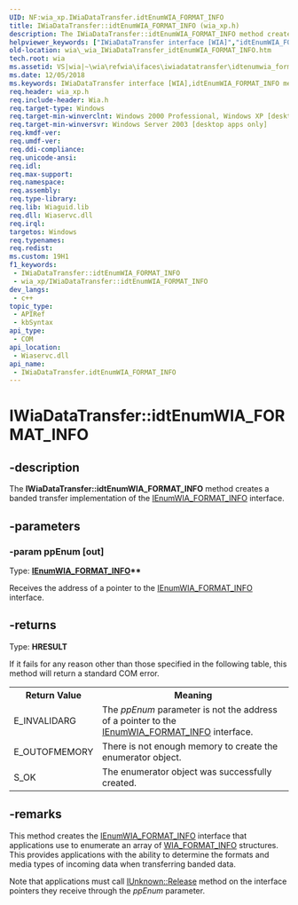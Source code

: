 ```yaml
---
UID: NF:wia_xp.IWiaDataTransfer.idtEnumWIA_FORMAT_INFO
title: IWiaDataTransfer::idtEnumWIA_FORMAT_INFO (wia_xp.h)
description: The IWiaDataTransfer::idtEnumWIA_FORMAT_INFO method creates a banded transfer implementation of the IEnumWIA_FORMAT_INFO interface.
helpviewer_keywords: ["IWiaDataTransfer interface [WIA]","idtEnumWIA_FORMAT_INFO method","IWiaDataTransfer.idtEnumWIA_FORMAT_INFO","IWiaDataTransfer::idtEnumWIA_FORMAT_INFO","_wia_IWiaDataTransfer_idtEnumWIA_FORMAT_INFO","idtEnumWIA_FORMAT_INFO","idtEnumWIA_FORMAT_INFO method [WIA]","idtEnumWIA_FORMAT_INFO method [WIA]","IWiaDataTransfer interface","wia._wia_IWiaDataTransfer_idtEnumWIA_FORMAT_INFO","wia_xp/IWiaDataTransfer::idtEnumWIA_FORMAT_INFO"]
old-location: wia\_wia_IWiaDataTransfer_idtEnumWIA_FORMAT_INFO.htm
tech.root: wia
ms.assetid: VS|wia|~\wia\refwia\ifaces\iwiadatatransfer\idtenumwia_format_info.htm
ms.date: 12/05/2018
ms.keywords: IWiaDataTransfer interface [WIA],idtEnumWIA_FORMAT_INFO method, IWiaDataTransfer.idtEnumWIA_FORMAT_INFO, IWiaDataTransfer::idtEnumWIA_FORMAT_INFO, _wia_IWiaDataTransfer_idtEnumWIA_FORMAT_INFO, idtEnumWIA_FORMAT_INFO, idtEnumWIA_FORMAT_INFO method [WIA], idtEnumWIA_FORMAT_INFO method [WIA],IWiaDataTransfer interface, wia._wia_IWiaDataTransfer_idtEnumWIA_FORMAT_INFO, wia_xp/IWiaDataTransfer::idtEnumWIA_FORMAT_INFO
req.header: wia_xp.h
req.include-header: Wia.h
req.target-type: Windows
req.target-min-winverclnt: Windows 2000 Professional, Windows XP [desktop apps only]
req.target-min-winversvr: Windows Server 2003 [desktop apps only]
req.kmdf-ver: 
req.umdf-ver: 
req.ddi-compliance: 
req.unicode-ansi: 
req.idl: 
req.max-support: 
req.namespace: 
req.assembly: 
req.type-library: 
req.lib: Wiaguid.lib
req.dll: Wiaservc.dll
req.irql: 
targetos: Windows
req.typenames: 
req.redist: 
ms.custom: 19H1
f1_keywords:
 - IWiaDataTransfer::idtEnumWIA_FORMAT_INFO
 - wia_xp/IWiaDataTransfer::idtEnumWIA_FORMAT_INFO
dev_langs:
 - c++
topic_type:
 - APIRef
 - kbSyntax
api_type:
 - COM
api_location:
 - Wiaservc.dll
api_name:
 - IWiaDataTransfer.idtEnumWIA_FORMAT_INFO
---
```


# IWiaDataTransfer::idtEnumWIA_FORMAT_INFO


## -description

The <b>IWiaDataTransfer::idtEnumWIA_FORMAT_INFO</b> method creates a banded transfer implementation of the <a href="https://docs.microsoft.com/windows/desktop/api/wia_xp/nn-wia_xp-ienumwia_format_info">IEnumWIA_FORMAT_INFO</a> interface.

## -parameters

### -param ppEnum [out]

Type: <b><a href="https://docs.microsoft.com/windows/desktop/api/wia_xp/nn-wia_xp-ienumwia_format_info">IEnumWIA_FORMAT_INFO</a>**</b>

Receives the address of a pointer to the <a href="https://docs.microsoft.com/windows/desktop/api/wia_xp/nn-wia_xp-ienumwia_format_info">IEnumWIA_FORMAT_INFO</a> interface.

## -returns

Type: <b>HRESULT</b>

If it fails for any reason other than those specified in the following table, this method will return a standard COM error.

<table class="clsStd">
<tr>
<th>Return Value</th>
<th>Meaning</th>
</tr>
<tr>
<td>E_INVALIDARG</td>
<td>The <i>ppEnum</i> parameter is not the address of a pointer to the <a href="https://docs.microsoft.com/windows/desktop/api/wia_xp/nn-wia_xp-ienumwia_format_info">IEnumWIA_FORMAT_INFO</a> interface.</td>
</tr>
<tr>
<td>E_OUTOFMEMORY</td>
<td>There is not enough memory to create the enumerator object.</td>
</tr>
<tr>
<td>S_OK</td>
<td>The enumerator object was successfully created.</td>
</tr>
</table>

## -remarks

This method creates the <a href="https://docs.microsoft.com/windows/desktop/api/wia_xp/nn-wia_xp-ienumwia_format_info">IEnumWIA_FORMAT_INFO</a> interface that applications use to enumerate an array of <a href="https://docs.microsoft.com/windows/desktop/api/wia_xp/ns-wia_xp-wia_format_info">WIA_FORMAT_INFO</a> structures. This provides applications with the ability to determine the formats and media types of incoming data when transferring banded data.

Note that applications must call <a href="https://docs.microsoft.com/windows/desktop/api/unknwn/nf-unknwn-iunknown-release">IUnknown::Release</a> method on the interface pointers they receive through the <i>ppEnum</i> parameter.

